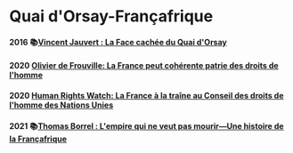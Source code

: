 <!--
![image-mise-en-avant](../_aux/MAE_Commons.png)
-->

# Quai d'Orsay-Françafrique

#### <a id="jauvert2016face"></a>2016 📚[Vincent Jauvert : La Face cachée du Quai d'Orsay](https://www.lisez.com/livre-grand-format/la-face-cachee-du-quai-dorsay/9782221157046)

#### <a id="frouv2020ddl"></a>2020 [Olivier de Frouville: La France peut cohérente patrie des droits de l'homme](https://www.lemonde.fr/idees/article/2020/12/03/la-france-peu-coherente-patrie-des-droits-de-l-homme_6062003_3232.html)

#### <a id="HRWfrance"></a> 2020 [Human Rights Watch: La France à la traîne au Conseil des droits de l'homme des Nations Unies](https://www.hrw.org/fr/news/2020/10/08/la-france-la-traine-au-conseil-des-droits-de-lhomme-des-nations-unies)

#### <a id="borrel2021empire"></a>2021 📚[Thomas Borrel : L'empire qui ne veut pas mourir—Une histoire de la Françafrique](https://www.seuil.com/ouvrage/l-empire-qui-ne-veut-pas-mourir-collectif/9782021464160)

<!--

---
Photo: [MAE](https://commons.wikimedia.org/w/index.php?curid=17776637)

-->

